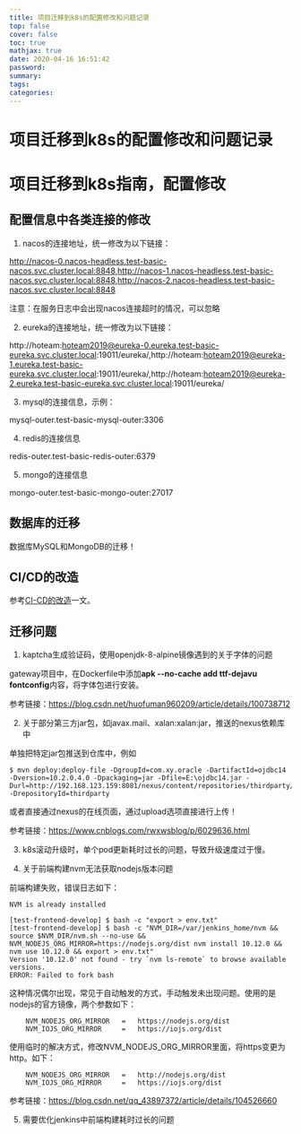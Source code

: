 ```yaml
---
title: 项目迁移到k8s的配置修改和问题记录
top: false
cover: false
toc: true
mathjax: true
date: 2020-04-16 16:51:42
password:
summary:
tags:
categories:
---
```


# 项目迁移到k8s的配置修改和问题记录

# 项目迁移到k8s指南，配置修改

## 配置信息中各类连接的修改

1. nacos的连接地址，统一修改为以下链接：

http://nacos-0.nacos-headless.test-basic-nacos.svc.cluster.local:8848,http://nacos-1.nacos-headless.test-basic-nacos.svc.cluster.local:8848,http://nacos-2.nacos-headless.test-basic-nacos.svc.cluster.local:8848

注意：在服务日志中会出现nacos连接超时的情况，可以忽略

2. eureka的连接地址，统一修改为以下链接：

http://hoteam:hoteam2019@eureka-0.eureka.test-basic-eureka.svc.cluster.local:19011/eureka/,http://hoteam:hoteam2019@eureka-1.eureka.test-basic-eureka.svc.cluster.local:19011/eureka/,http://hoteam:hoteam2019@eureka-2.eureka.test-basic-eureka.svc.cluster.local:19011/eureka/

3. mysql的连接信息，示例：

mysql-outer.test-basic-mysql-outer:3306

4. redis的连接信息

redis-outer.test-basic-redis-outer:6379


5. mongo的连接信息

mongo-outer.test-basic-mongo-outer:27017

## 数据库的迁移

数据库MySQL和MongoDB的迁移！

## CI/CD的改造

参考[CI-CD的改造](http://192.168.123.159:8181/test/document/env-dev/blob/master/01.%E4%BD%BF%E7%94%A8%E8%AF%B4%E6%98%8E/k8s%E7%9B%B8%E5%85%B3%E6%96%87%E6%A1%A3/CI-CD%E7%9A%84%E6%94%B9%E9%80%A0.md)一文。

## 迁移问题

1. kaptcha生成验证码，使用openjdk-8-alpine镜像遇到的关于字体的问题

gateway项目中，在Dockerfile中添加**apk --no-cache add ttf-dejavu fontconfig**内容，将字体包进行安装。

参考链接：https://blog.csdn.net/huofuman960209/article/details/100738712

2. 关于部分第三方jar包，如javax.mail、xalan:xalan:jar，推送的nexus依赖库中

单独把特定jar包推送到仓库中，例如

```
$ mvn deploy:deploy-file -DgroupId=com.xy.oracle -DartifactId=ojdbc14 -Dversion=10.2.0.4.0 -Dpackaging=jar -Dfile=E:\ojdbc14.jar -Durl=http://192.168.123.159:8081/nexus/content/repositories/thirdparty/ -DrepositoryId=thirdparty

```

或者直接通过nexus的在线页面，通过upload选项直接进行上传！

参考链接：https://www.cnblogs.com/rwxwsblog/p/6029636.html

3. k8s滚动升级时，单个pod更新耗时过长的问题，导致升级速度过于慢。


4. 关于前端构建nvm无法获取nodejs版本问题

前端构建失败，错误日志如下：

```
NVM is already installed

[test-frontend-develop] $ bash -c "export > env.txt"
[test-frontend-develop] $ bash -c "NVM_DIR=/var/jenkins_home/nvm && source $NVM_DIR/nvm.sh --no-use && NVM_NODEJS_ORG_MIRROR=https://nodejs.org/dist nvm install 10.12.0 && nvm use 10.12.0 && export > env.txt"
Version '10.12.0' not found - try `nvm ls-remote` to browse available versions.
ERROR: Failed to fork bash 

```

这种情况偶尔出现，常见于自动触发的方式，手动触发未出现问题。使用的是nodejs的官方镜像，两个参数如下：

```
	NVM_NODEJS_ORG_MIRROR	=   https://nodejs.org/dist
    NVM_IOJS_ORG_MIRROR     =   https://iojs.org/dist

```

使用临时的解决方式，修改NVM_NODEJS_ORG_MIRROR里面，将https变更为http。如下：

```
	NVM_NODEJS_ORG_MIRROR	=   http://nodejs.org/dist
    NVM_IOJS_ORG_MIRROR     =   https://iojs.org/dist

```

参考链接：https://blog.csdn.net/qq_43897372/article/details/104526660

5. 需要优化jenkins中前端构建耗时过长的问题

